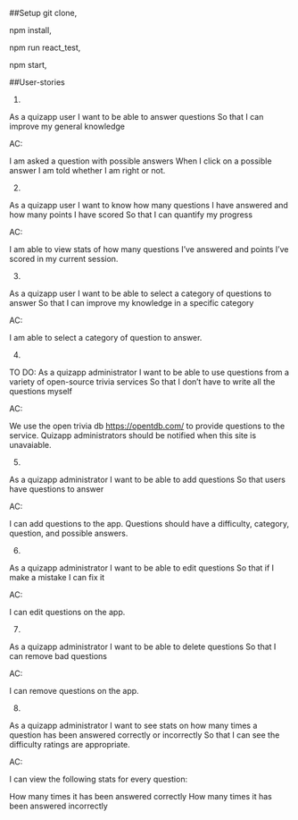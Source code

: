 ##Setup
git clone,

npm install,

npm run react_test,

npm start,

##User-stories

1.

As a quizapp user
I want to be able to answer questions
So that I can improve my general knowledge

AC:

I am asked a question with possible answers
When I click on a possible answer I am told whether I am right or not.

2.

As a quizapp user
I want to know how many questions I have answered and how many points I have scored
So that I can quantify my progress

AC:

I am able to view stats of how many questions I’ve answered and points I’ve scored in my current session.

3.

As a quizapp user
I want to be able to select a category of questions to answer
So that I can improve my knowledge in a specific category

AC:

I am able to select a category of question to answer.

4.

TO DO:
As a quizapp administrator
I want to be able to use questions from a variety of open-source trivia services
So that I don’t have to write all the questions myself

AC:

We use the open trivia db https://opentdb.com/ to provide questions to the service.
Quizapp administrators should be notified when this site is unavaiable.

5.

As a quizapp administrator
I want to be able to add questions
So that users have questions to answer

AC:

I can add questions to the app. Questions should have a difficulty, category, question, and possible answers.

6.

As a quizapp administrator
I want to be able to edit questions
So that if I make a mistake I can fix it

AC:

I can edit questions on the app.

7.

As a quizapp administrator
I want to be able to delete questions
So that I can remove bad questions

AC:

I can remove questions on the app.

8.

As a quizapp administrator
I want to see stats on how many times a question has been answered correctly or incorrectly
So that I can see the difficulty ratings are appropriate.

AC:

I can view the following stats for every question:

How many times it has been answered correctly
How many times it has been answered incorrectly
